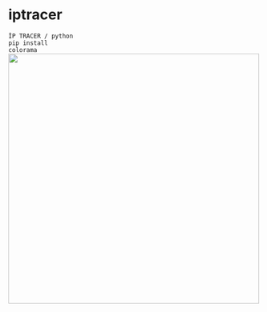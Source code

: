 # iptracer
<code>İP TRACER / python </code>
<br><code>pip install colorama</code></br>
<img src="https://i.hizliresim.com/80qgyzc.png" height="500" weight="500"></img>
